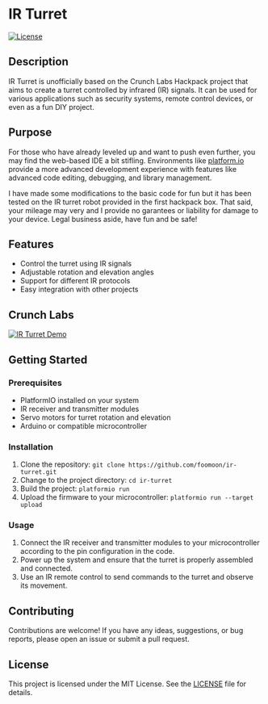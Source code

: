 # IR Turret

[![License](https://img.shields.io/badge/license-MIT-blue.svg)](LICENSE)

## Description

IR Turret is unofficially based on the Crunch Labs Hackpack project that aims to create a turret controlled by infrared (IR) signals. It can be used for various applications such as security systems, remote control devices, or even as a fun DIY project.

## Purpose

For those who have already leveled up and want to push even further, you may find the web-based IDE a bit stifling. Environments like [platform.io](https://platformio.org) provide a more advanced development experience with features like advanced code editing, debugging, and library management.

I have made some modifications to the basic code for fun but it has been tested on the IR turret robot provided in the first hackpack box.  That said, your mileage may very and I provide no garantees or liability for damage to  your device.  Legal business aside, have fun and be safe!

## Features

- Control the turret using IR signals
- Adjustable rotation and elevation angles
- Support for different IR protocols
- Easy integration with other projects

## Crunch Labs

[![IR Turret Demo](https://img.youtube.com/vi/1j1kAuqePJo/0.jpg)](https://www.youtube.com/watch?v=1j1kAuqePJo)

## Getting Started

### Prerequisites

- PlatformIO installed on your system
- IR receiver and transmitter modules
- Servo motors for turret rotation and elevation
- Arduino or compatible microcontroller

### Installation

1. Clone the repository: `git clone https://github.com/foomoon/ir-turret.git`
2. Change to the project directory: `cd ir-turret`
3. Build the project: `platformio run`
4. Upload the firmware to your microcontroller: `platformio run --target upload`

### Usage

1. Connect the IR receiver and transmitter modules to your microcontroller according to the pin configuration in the code.
2. Power up the system and ensure that the turret is properly assembled and connected.
3. Use an IR remote control to send commands to the turret and observe its movement.

## Contributing

Contributions are welcome! If you have any ideas, suggestions, or bug reports, please open an issue or submit a pull request.

## License

This project is licensed under the MIT License. See the [LICENSE](LICENSE) file for details.

